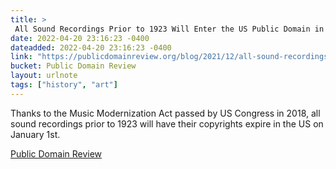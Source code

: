 ```yaml
---
title: > 
 All Sound Recordings Prior to 1923 Will Enter the US Public Domain in 2022
date: 2022-04-20 23:16:23 -0400
dateadded: 2022-04-20 23:16:23 -0400
link: "https://publicdomainreview.org/blog/2021/12/all-sound-recordings-prior-to-1923-will-enter-the-us-public-domain-in-2022"
bucket: Public Domain Review
layout: urlnote
tags: ["history", "art"]
--- 
```

Thanks to the Music Modernization Act passed by US Congress in 2018, all sound recordings prior to 1923 will have their copyrights expire in the US on January 1st.
 <!-- end excerpt --> 
<div class='bucket'><a class='internal-link' href='/buckets/public-domain-review'>Public Domain Review</a></div> 
